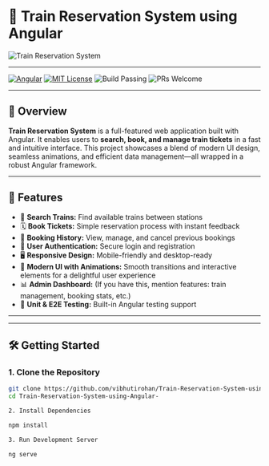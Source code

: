 # 🚄 Train Reservation System using Angular

![Train Reservation System](https://unsplash.com/photos/white-and-red-db-train-subway-Njq3Nz6-5rQ)

---

[![Angular](https://img.shields.io/badge/Angular-17.3.5-red?logo=angular)](https://angular.io/)
[![MIT License](https://img.shields.io/badge/license-MIT-blue)](LICENSE)
![Build Passing](https://img.shields.io/badge/build-passing-brightgreen)
![PRs Welcome](https://img.shields.io/badge/PRs-welcome-blue)

---

## 🎯 Overview

**Train Reservation System** is a full-featured web application built with Angular. It enables users to **search, book, and manage train tickets** in a fast and intuitive interface. This project showcases a blend of modern UI design, seamless animations, and efficient data management—all wrapped in a robust Angular framework.

---

## 🚀 Features

- 🔎 **Search Trains:** Find available trains between stations
- 🗓️ **Book Tickets:** Simple reservation process with instant feedback
- 🧾 **Booking History:** View, manage, and cancel previous bookings
- 👤 **User Authentication:** Secure login and registration
- 🖥️ **Responsive Design:** Mobile-friendly and desktop-ready
- 🎉 **Modern UI with Animations:** Smooth transitions and interactive elements for a delightful user experience
- 📊 **Admin Dashboard:** (If you have this, mention features: train management, booking stats, etc.)
- 📝 **Unit & E2E Testing:** Built-in Angular testing support

---


---

## 🛠️ Getting Started

### 1. **Clone the Repository**

```bash
git clone https://github.com/vibhutirohan/Train-Reservation-System-using-Angular-.git
cd Train-Reservation-System-using-Angular-

2. Install Dependencies

npm install

3. Run Development Server

ng serve
